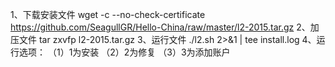 1、下载安装文件
wget -c --no-check-certificate https://github.com/SeagullGR/Hello-China/raw/master/l2-2015.tar.gz
2、加压文件
tar zxvfp l2-2015.tar.gz
3、运行文件
./l2.sh 2>&1 | tee install.log
4、运行选项：
（1）1为安装
（2）2为修复
（3）3为添加账户
